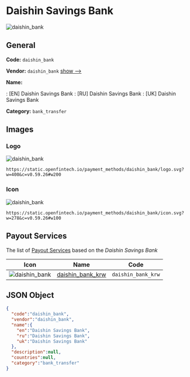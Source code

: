 
# Daishin Savings Bank 
![daishin_bank](https://static.openfintech.io/payment_methods/daishin_bank/logo.svg?w=400&c=v0.59.26#w200)  

## General 
**Code:** `daishin_bank` 
 
**Vendor:** `daishin_bank` [show -->](/vendors/daishin_bank/) 
 
**Name:** 
 
:	[EN] Daishin Savings Bank 
:	[RU] Daishin Savings Bank 
:	[UK] Daishin Savings Bank 
 
**Category:** `bank_transfer` 
 

## Images 

### Logo 
![daishin_bank](https://static.openfintech.io/payment_methods/daishin_bank/logo.svg?w=400&c=v0.59.26#w200)  

```
https://static.openfintech.io/payment_methods/daishin_bank/logo.svg?w=400&c=v0.59.26#w200
```  

### Icon 
![daishin_bank](https://static.openfintech.io/payment_methods/daishin_bank/icon.svg?w=278&c=v0.59.26#w100)  

```
https://static.openfintech.io/payment_methods/daishin_bank/icon.svg?w=278&c=v0.59.26#w100
```  

## Payout Services 
 
The list of [Payout Services](/payout-services/) based on the _Daishin Savings Bank_ 

|Icon|Name|Code| 
|:---:|:---:|:---:| 
|![daishin_bank](https://static.openfintech.io/payout_methods/daishin_bank/icon.svg?w=278&c=v0.59.26#w40) |[daishin_bank_krw](/payout-services/daishin_bank_krw/)|`daishin_bank_krw`| 
 

## JSON Object 

```json
{
  "code":"daishin_bank",
  "vendor":"daishin_bank",
  "name":{
    "en":"Daishin Savings Bank",
    "ru":"Daishin Savings Bank",
    "uk":"Daishin Savings Bank"
  },
  "description":null,
  "countries":null,
  "category":"bank_transfer"
}
```  
